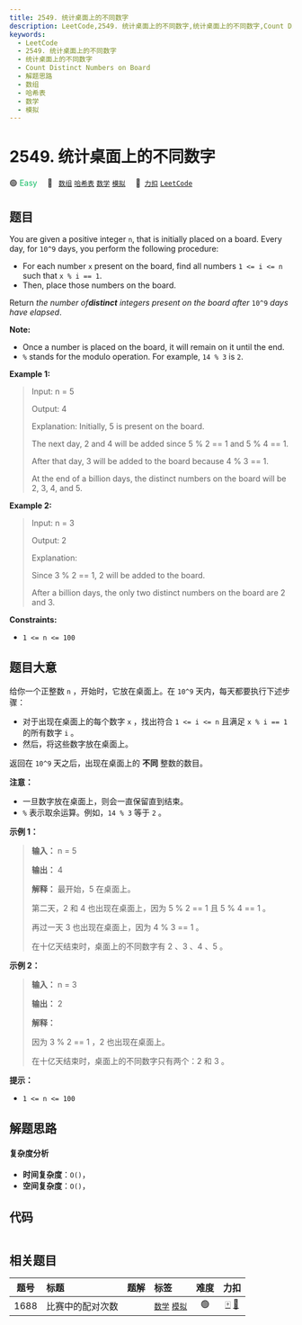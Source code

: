 ```yaml
---
title: 2549. 统计桌面上的不同数字
description: LeetCode,2549. 统计桌面上的不同数字,统计桌面上的不同数字,Count Distinct Numbers on Board,解题思路,数组,哈希表,数学,模拟
keywords:
  - LeetCode
  - 2549. 统计桌面上的不同数字
  - 统计桌面上的不同数字
  - Count Distinct Numbers on Board
  - 解题思路
  - 数组
  - 哈希表
  - 数学
  - 模拟
---
```


# 2549. 统计桌面上的不同数字

🟢 <font color=#15bd66>Easy</font>&emsp; 🔖&ensp; [`数组`](/tag/array.md) [`哈希表`](/tag/hash-table.md) [`数学`](/tag/math.md) [`模拟`](/tag/simulation.md)&emsp; 🔗&ensp;[`力扣`](https://leetcode.cn/problems/count-distinct-numbers-on-board) [`LeetCode`](https://leetcode.com/problems/count-distinct-numbers-on-board)

## 题目

You are given a positive integer `n`, that is initially placed on a board.
Every day, for `10^9` days, you perform the following procedure:

  * For each number `x` present on the board, find all numbers `1 <= i <= n` such that `x % i == 1`.
  * Then, place those numbers on the board.

Return _the number of**distinct** integers present on the board after_ `10^9`
_days have elapsed_.

**Note:**

  * Once a number is placed on the board, it will remain on it until the end.
  * `%` stands for the modulo operation. For example, `14 % 3` is `2`.



**Example 1:**

> Input: n = 5
> 
> Output: 4
> 
> Explanation: Initially, 5 is present on the board. 
> 
> The next day, 2 and 4 will be added since 5 % 2 == 1 and 5 % 4 == 1. 
> 
> After that day, 3 will be added to the board because 4 % 3 == 1. 
> 
> At the end of a billion days, the distinct numbers on the board will be 2, 3, 4, and 5. 

**Example 2:**

> Input: n = 3
> 
> Output: 2
> 
> Explanation: 
> 
> Since 3 % 2 == 1, 2 will be added to the board. 
> 
> After a billion days, the only two distinct numbers on the board are 2 and 3. 

**Constraints:**

  * `1 <= n <= 100`


## 题目大意

给你一个正整数 `n` ，开始时，它放在桌面上。在 `10^9` 天内，每天都要执行下述步骤：

  * 对于出现在桌面上的每个数字 `x` ，找出符合 `1 <= i <= n` 且满足 `x % i == 1` 的所有数字 `i` 。
  * 然后，将这些数字放在桌面上。

返回在 `10^9` 天之后，出现在桌面上的 **不同** 整数的数目。

**注意：**

  * 一旦数字放在桌面上，则会一直保留直到结束。
  * `%` 表示取余运算。例如，`14 % 3` 等于 `2` 。



**示例 1：**

> 
> 
> 
> 
> 
> **输入：** n = 5
> 
> **输出：** 4
> 
> **解释：** 最开始，5 在桌面上。 
> 
> 第二天，2 和 4 也出现在桌面上，因为 5 % 2 == 1 且 5 % 4 == 1 。 
> 
> 再过一天 3 也出现在桌面上，因为 4 % 3 == 1 。 
> 
> 在十亿天结束时，桌面上的不同数字有 2 、3 、4 、5 。
> 
> 

**示例 2：**

> 
> 
> 
> 
> 
> **输入：** n = 3 
> 
> **输出：** 2
> 
> **解释：** 
> 
> 因为 3 % 2 == 1 ，2 也出现在桌面上。 
> 
> 在十亿天结束时，桌面上的不同数字只有两个：2 和 3 。 
> 
> 



**提示：**

  * `1 <= n <= 100`


## 解题思路

#### 复杂度分析

- **时间复杂度**：`O()`，
- **空间复杂度**：`O()`，

## 代码

```javascript

```

## 相关题目

<!-- prettier-ignore -->
| 题号 | 标题 | 题解 | 标签 | 难度 | 力扣 |
| :------: | :------ | :------: | :------ | :------: | :------: |
| 1688 | 比赛中的配对次数 |  |  [`数学`](/tag/math.md) [`模拟`](/tag/simulation.md) | 🟢 | [🀄️](https://leetcode.cn/problems/count-of-matches-in-tournament) [🔗](https://leetcode.com/problems/count-of-matches-in-tournament) |